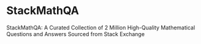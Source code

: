 # StackMathQA
StackMathQA: A Curated Collection of 2 Million High-Quality Mathematical Questions and Answers Sourced from Stack Exchange
